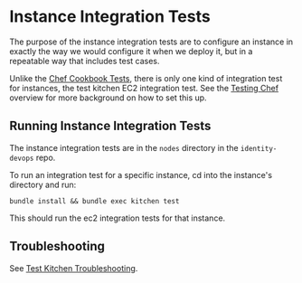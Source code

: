 # Instance Integration Tests

The purpose of the instance integration tests are to configure an instance in
exactly the way we would configure it when we deploy it, but in a repeatable way
that includes test cases.

Unlike the [Chef Cookbook Tests](cookbooks.md), there is only one kind of
integration test for instances, the test kitchen EC2 integration test.  See the
[Testing Chef](chef.md) overview for more background on how to set this up.

## Running Instance Integration Tests

The instance integration tests are in the `nodes` directory in the
`identity-devops` repo.

To run an integration test for a specific instance, cd into the instance's
directory and run:

```
bundle install && bundle exec kitchen test
```

This should run the ec2 integration tests for that instance.

## Troubleshooting

See [Test Kitchen Troubleshooting](chef.md#test-kitchen-troubleshooting).
